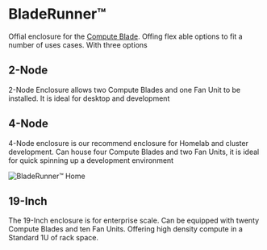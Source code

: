 # BladeRunner™️
Offial enclosure for the [Compute Blade](https://computeblade.com/). Offing flex able options to fit a number of uses cases. With three options

## 2-Node
2-Node Enclosure allows two Compute Blades and one Fan Unit to be installed. It is ideal for desktop and development

## 4-Node
4-Node enclosure is our recommend enclosure for Homelab and cluster development. Can house four Compute Blades and two Fan Units, it is ideal for quick spinning up a development environment

![BladeRunner™️ Home](https://github.com/uptime-industries/compute-blade/blob/main/models/bladerunner/quad/img/BladeRunner_Quad_5.jpg)

## 19-Inch
The 19-Inch enclosure is for enterprise scale. Can be equipped with twenty Compute Blades and ten Fan Units. Offering high density compute in a Standard 1U of rack space.
